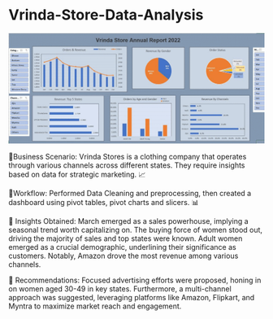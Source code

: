 # Vrinda-Store-Data-Analysis
![](https://github.com/Anni0223/Vrinda-Store-Data-Analysis/blob/master/Images/Dashboard_GIF.gif)

🌟Business Scenario: Vrinda Stores is a clothing company that operates through various channels across different states. They require insights based on data for strategic marketing. 📈

🌟Workflow: Performed Data Cleaning and preprocessing, then created a dashboard using pivot tables, pivot charts and slicers. 📊

🌟 Insights Obtained: March emerged as a sales powerhouse, implying a seasonal trend worth capitalizing on. The buying force of women stood out, driving the majority of sales and top states were known. Adult women emerged as a crucial demographic, underlining their significance as customers. Notably, Amazon drove the most revenue among various channels.

🌟 Recommendations: Focused advertising efforts were proposed, honing in on women aged 30-49 in key states. Furthermore, a multi-channel approach was suggested, leveraging platforms like Amazon, Flipkart, and Myntra to maximize market reach and engagement.




